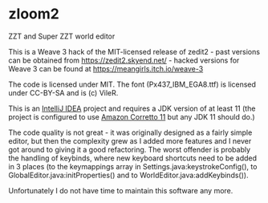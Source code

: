 # zloom2
ZZT and Super ZZT world editor

This is a Weave 3 hack of the MIT-licensed release of zedit2 - past versions can be obtained from https://zedit2.skyend.net/ - hacked versions for Weave 3 can be found at https://meangirls.itch.io/weave-3

The code is licensed under MIT. The font (Px437_IBM_EGA8.ttf) is licensed under CC-BY-SA and is (c) VileR.

This is an [IntelliJ IDEA](https://www.jetbrains.com/idea/) project and requires a JDK version of at least 11 (the project is configured to use [Amazon Corretto 11](https://docs.aws.amazon.com/corretto/latest/corretto-11-ug/downloads-list.html) but any JDK 11 should do.)

The code quality is not great - it was originally designed as a fairly simple editor, but then the complexity grew as I added more features and I never got around to giving it a good refactoring. The worst offender is probably the handling of keybinds, where new keyboard shortcuts need to be added in 3 places (to the keymappings array in Settings.java:keystrokeConfig(), to GlobalEditor.java:initProperties() and to WorldEditor.java:addKeybinds()).

Unfortunately I do not have time to maintain this software any more.

